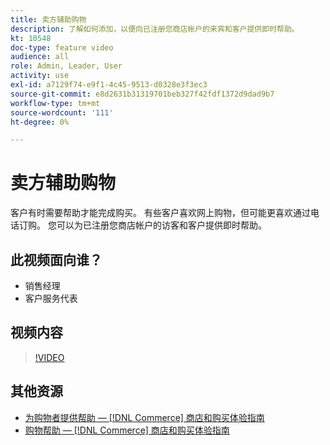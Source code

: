 ```yaml
---
title: 卖方辅助购物
description: 了解如何添加，以便向已注册您商店帐户的来宾和客户提供即时帮助。
kt: 10548
doc-type: feature video
audience: all
role: Admin, Leader, User
activity: use
exl-id: a7129f74-e9f1-4c45-9513-d0328e3f3ec3
source-git-commit: e8d2631b31319701beb327f42fdf1372d9dad9b7
workflow-type: tm+mt
source-wordcount: '111'
ht-degree: 0%

---
```


# 卖方辅助购物

客户有时需要帮助才能完成购买。 有些客户喜欢网上购物，但可能更喜欢通过电话订购。 您可以为已注册您商店帐户的访客和客户提供即时帮助。

## 此视频面向谁？

- 销售经理
- 客户服务代表

## 视频内容

>[!VIDEO](https://video.tv.adobe.com/v/343662?quality=12&learn=on)

## 其他资源

- [为购物者提供帮助 —  [!DNL Commerce] 商店和购买体验指南](https://experienceleague.adobe.com/docs/commerce-admin/customers/customer-accounts/manage/login-as-customer.html)
- [购物帮助 —  [!DNL Commerce] 商店和购买体验指南](https://experienceleague.adobe.com/docs/commerce-admin/stores-sales/introduction.html#shopping-assistance)
